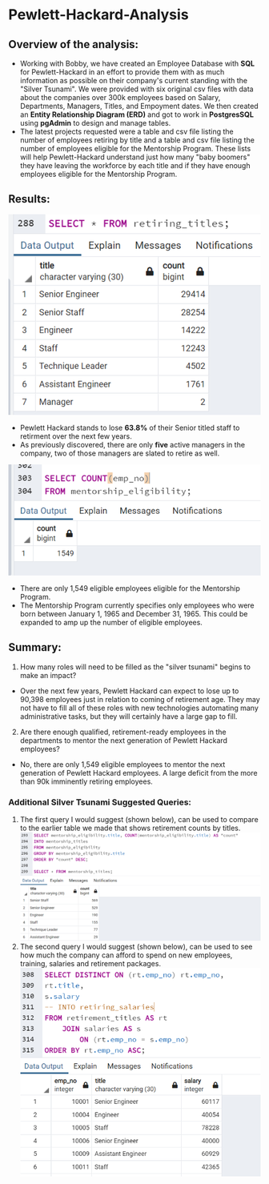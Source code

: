# Pewlett-Hackard-Analysis
## Overview of the analysis:
- Working with Bobby, we have created an Employee Database with **SQL** for Pewlett-Hackard in an effort to provide them with as much information as possible on their company's current standing with the "Silver Tsunami". We were provided with six original csv files with data about the companies over 300k employees based on Salary, Departments, Managers, Titles, and Empoyment dates. We then created an **Entity Relationship Diagram (ERD)** and got to work in **PostgresSQL** using **pgAdmin** to design and manage tables.
- The latest projects requested were a table and csv file listing the number of employees retiring by title and a table and csv file listing the number of employees eligible for the Mentorship Program. These lists will help Pewlett-Hackard understand just how many "baby boomers" they have leaving the workforce by each title and if they have enough employees eligible for the Mentorship Program.     

## Results:
![](photos/retiring_titles.PNG)
- Pewlett Hackard stands to lose **63.8%** of their Senior titled staff to retirment over the next few years.
- As previously discovered, there are only **five** active managers in the company, two of those managers are slated to retire as well.

![](photos/mentorship_count.PNG)
- There are only 1,549 eligible employees eligible for the Mentorship Program.
- The Mentorship Program currently specifies only employees who were born between January 1, 1965 and December 31, 1965. This could be expanded to amp up the number of eligible employees.

## Summary:
1. How many roles will need to be filled as the "silver tsunami" begins to make an impact?
- Over the next few years, Pewlett Hackard can expect to lose up to 90,398 employees just in relation to coming of retirement age. They may not have to fill all of these roles with new technologies automating many administrative tasks, but they will certainly have a large gap to fill. 
2. Are there enough qualified, retirement-ready employees in the departments to mentor the next generation of Pewlett Hackard employees?
- No, there are only 1,549 eligible employees to mentor the next generation of Pewlett Hackard employees. A large deficit from the more than 90k imminently retiring employees. 

### Additional Silver Tsunami Suggested Queries:
1. The first query I would suggest (shown below), can be used to compare to the earlier table we made that shows retirement counts by titles. 
![](photos/mentorship_titles.PNG)
2. The second query I would suggest (shown below), can be used to see how much the company can afford to spend on new employees, training, salaries and retirement packages.
![](photos/retiring_salaries.PNG)